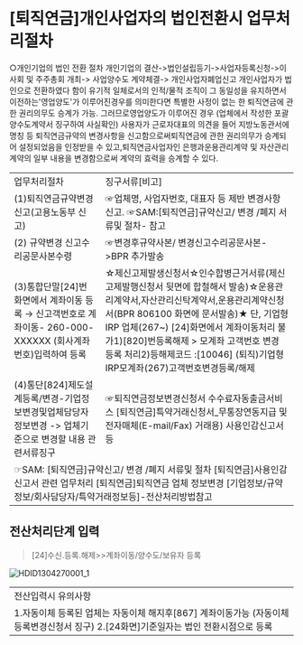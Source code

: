 # [퇴직연금]개인사업자의 법인전환시 업무처리절차
○개인기업의 법인 전환 절차
개인기업의 결산->법인설립등기->사업자등록신청->이사회 및 주주총회 개최-> 사업양수도 계약체결-> 개인사업자폐업신고
개인사업자가 법인으로 전환하였다 함이 유기적 일체로서의 인적/물적 조직이 그 동일성을 유지하면서 이전하는'영업양도'가 이루어진경우를 의미한다면 특별한 사정이 없는 한 퇴직연금에 관한 권리의무도 승계가 가능.
그러므로영업양도가 이루어진 경우
(업체에서 작성한 포괄양수도계약서 징구하여 사실확인)
사용자가 근로자대표의 의견을 들어 지방노동관서에 명칭 등 퇴직연금규약의 변경사항을 신고함으로써퇴직연금에 관한 권리의무가 승계되어 설정되었음을 인정받을 수 있고,퇴직연금사업자인 은행과운용관리계약 및 자산관리계약의 일부 내용을 변경함으로써 계약의 효력을 승계할 수 있다.

<table><tbody><tr>
<td>
업무처리절차</td>
<td>
징구서류[비고]</td></tr><tr>
<td>
(1)퇴직연금규약변경신고(고용노동부 신고)</td>
<td>☞업체명, 사업자번호, 대표자 등 제반 변경사항 신고.
☞SAM:[퇴직연금]규약신고/ 변경 /폐지 서류및 절차- 참고</td></tr><tr>
<td>
(2) 규약변경 신고수리공문사본수령</td>
<td>
☞변경후규약사본/ 변경신고수리공문사본->BPR 추가발송</td></tr><tr>
<td>(3)통합단말[24]번 화면에서 계좌이동 등록
→ 신고객번호로 계좌이동- 260-000-XXXXXX (회사계좌번호)입력하여 등록</td>
<td>☆제신고제발생신청서☆인수합병근거서류(제신고제발행신청서 뒷면에 합철해서 발송)☆운용관리계약서,자산관리신탁계약서,운용관리계약신청서(BPR 806100 화면에 문서발송)★ 단, 기업형IRP 업체(267~) [24]화면에서 계좌이동처리 불가1)[820]번등록해제 > 모계좌 고객번호 변경 등록 처리2)등해제코드 :[10046] (퇴직)기업형IRP모계좌(267)고객번호변경등록/해제</td></tr><tr>
<td>(4)통단[824]제도설계등록/변경-기업정보변경및업체담당자정보변경
-> 업체기준으로 변경할 내용 관련서류징구</td>
<td>☞퇴직연금정보변경신청서
수수료자동출금서비스
[퇴직연금]특약거래신청서_무통장연동지급 및 전자매체(E-mail/Fax) 거래용)
사용인감신고서 등</td></tr><tr>
<td colspan="2">☞SAM: [퇴직연금]규약신고/ 변경 /폐지 서류및 절차
[퇴직연금]사용인감신고서 관련 업무처리
[퇴직연금]퇴직연금 업체 정보변경 [기업정보/규약정보/회사담당자/특약거래정보등]-전산처리방법참고</td></tr></tbody>
</table>


## 전산처리단계 입력
> [24]수신.등록.해제>>계좌이동/양수도/보유자 등록

![HDID1304270001_1](HDID1304270001_1.png)


<table><tbody><tr>
<td>
전산입력시 유의사항</td></tr><tr>
<td>1.자동이체 등록된 업체는 자동이체 해지후[867] 계좌이동가능 (자동이체등록변경신청서 징구)
2.[24화면]기준일자는 법인 전환시점으로 등록</td></tr></tbody>
</table>


